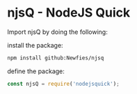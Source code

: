 # njsQ - NodeJS Quick

Import njsQ by doing the following:

install the package:
  ```bash
  npm install github:Newfies/njsq
  ```
  
define the package:
  ```js
  const njsQ = require('nodejsquick');
  ```
